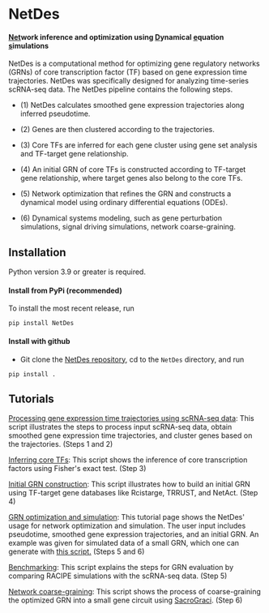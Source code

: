 # NetDes

#### <ins>Net</ins>work inference and optimization using <ins>D</ins>ynamical <ins>e</ins>quation <ins>s</ins>imulations

NetDes is a computational method for optimizing gene regulatory networks (GRNs) of core transcription factor (TF) based on gene expression time trajectories. NetDes was specifically designed for analyzing time-series scRNA-seq data. The NetDes pipeline contains the following steps. 

* (1) NetDes calculates smoothed gene expression trajectories along inferred pseudotime.

* (2) Genes are then clustered according to the trajectories.

* (3) Core TFs are inferred for each gene cluster using gene set analysis and TF-target gene relationship. 

* (4) An initial GRN of core TFs is constructed according to TF-target gene relationship, where target genes also belong to the core TFs.

* (5) Network optimization that refines the GRN and constructs a dynamical model using ordinary differential equations (ODEs).

* (6) Dynamical systems modeling, such as gene perturbation simulations, signal driving simulations, network coarse-graining.

## Installation
Python version 3.9 or greater is required.

#### Install from PyPi (recommended)
To install the most recent release, run

`pip install NetDes`

#### Install with github
* Git clone the [NetDes repository](https://github.com/lusystemsbio/NetDes), cd to the `NetDes` directory, and run

`pip install .`

## Tutorials

[Processing gene expression time trajectories using scRNA-seq data](https://lusystemsbio.github.io/NetDes/tutorials/R_dataprocess/1_Trajectores_and_clusters.html): This script illustrates the steps to process input scRNA-seq data, obtain smoothed gene expression time trajectories, and cluster genes based on the trajectories. (Steps 1 and 2)

[Inferring core TFs](https://lusystemsbio.github.io/NetDes/tutorials/R_dataprocess/2_TFs_identify.html): This script shows the inference of core transcription factors using Fisher's exact test. (Step 3)

[Initial GRN construction](https://lusystemsbio.github.io/NetDes/tutorials/R_dataprocess/3_InitialGRN.html): This script illustrates how to build an initial GRN using TF-target gene databases like Rcistarge, TRRUST, and NetAct. (Step 4)

[GRN optimization and simulation](https://lusystemsbio.github.io/NetDes/tutorials/tutorial.html): This tutorial page shows the NetDes' usage for network optimization and simulation. The user input includes pseudotime, smoothed gene expression trajectories, and an initial GRN. An example was given for simulated data of a small GRN, which one can generate with [this script.](https://lusystemsbio.github.io/NetDes/tutorials/datasimulation.html) (Steps 5 and 6)

[Benchmarking](https://lusystemsbio.github.io/NetDes/tutorials/R_dataprocess/4_GRN_evaluation.html): This script explains the steps for GRN evaluation by comparing RACIPE simulations with the scRNA-seq data. (Step 5)

[Network coarse-graining](https://lusystemsbio.github.io/NetDes/tutorials/R_dataprocess/5_Coarse_graining.html): This script shows the process of coarse-graining the optimized GRN into a small gene circuit using [SacroGraci](https://github.com/lusystemsbio/SacoGraci). (Step 6)
